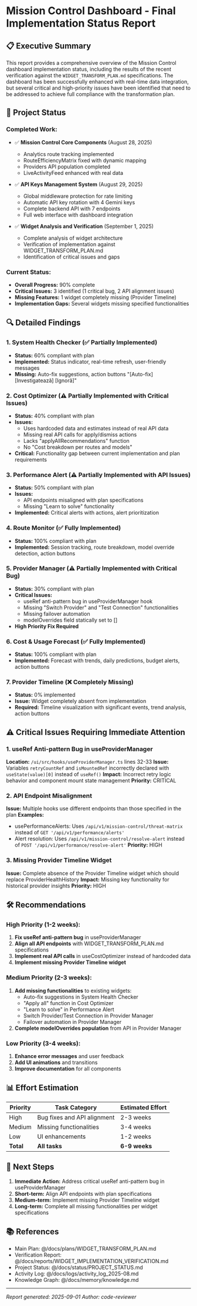 # Mission Control Dashboard - Final Implementation Status Report

## 📋 Executive Summary

This report provides a comprehensive overview of the Mission Control dashboard implementation status, including the results of the recent verification against the `WIDGET_TRANSFORM_PLAN.md` specifications. The dashboard has been successfully enhanced with real-time data integration, but several critical and high-priority issues have been identified that need to be addressed to achieve full compliance with the transformation plan.

## 🎯 Project Status

### Completed Work:
- ✅ **Mission Control Core Components** (August 28, 2025)
  - Analytics route tracking implemented
  - RouteEfficiencyMatrix fixed with dynamic mapping
  - Providers API population completed
  - LiveActivityFeed enhanced with real data

- ✅ **API Keys Management System** (August 29, 2025)
  - Global middleware protection for rate limiting
  - Automatic API key rotation with 4 Gemini keys
  - Complete backend API with 7 endpoints
  - Full web interface with dashboard integration

- ✅ **Widget Analysis and Verification** (September 1, 2025)
  - Complete analysis of widget architecture
  - Verification of implementation against WIDGET_TRANSFORM_PLAN.md
  - Identification of critical issues and gaps

### Current Status:
- **Overall Progress:** 90% complete
- **Critical Issues:** 3 identified (1 critical bug, 2 API alignment issues)
- **Missing Features:** 1 widget completely missing (Provider Timeline)
- **Implementation Gaps:** Several widgets missing specified functionalities

## 🔍 Detailed Findings

### 1. System Health Checker (✅ Partially Implemented)
- **Status:** 60% compliant with plan
- **Implemented:** Status indicator, real-time refresh, user-friendly messages
- **Missing:** Auto-fix suggestions, action buttons "[Auto-fix] [Investigatează] [Ignoră]"

### 2. Cost Optimizer (⚠️ Partially Implemented with Critical Issues)
- **Status:** 40% compliant with plan
- **Issues:**
  - Uses hardcoded data and estimates instead of real API data
  - Missing real API calls for apply/dismiss actions
  - Lacks "applyAllRecommendations" function
  - No "Cost breakdown per routes and models"
- **Critical:** Functionality gap between current implementation and plan requirements

### 3. Performance Alert (⚠️ Partially Implemented with API Issues)
- **Status:** 50% compliant with plan
- **Issues:**
  - API endpoints misaligned with plan specifications
  - Missing "Learn to solve" functionality
- **Implemented:** Critical alerts with actions, alert prioritization

### 4. Route Monitor (✅ Fully Implemented)
- **Status:** 100% compliant with plan
- **Implemented:** Session tracking, route breakdown, model override detection, action buttons

### 5. Provider Manager (⚠️ Partially Implemented with Critical Bug)
- **Status:** 30% compliant with plan
- **Critical Issues:**
  - useRef anti-pattern bug in useProviderManager hook
  - Missing "Switch Provider" and "Test Connection" functionalities
  - Missing failover automation
  - modelOverrides field statically set to []
- **High Priority Fix Required**

### 6. Cost & Usage Forecast (✅ Fully Implemented)
- **Status:** 100% compliant with plan
- **Implemented:** Forecast with trends, daily predictions, budget alerts, action buttons

### 7. Provider Timeline (❌ Completely Missing)
- **Status:** 0% implemented
- **Issue:** Widget completely absent from implementation
- **Required:** Timeline visualization with significant events, trend analysis, action buttons

## ⚠️ Critical Issues Requiring Immediate Attention

### 1. useRef Anti-pattern Bug in useProviderManager
**Location:** `/ui/src/hooks/useProviderManager.ts` lines 32-33
**Issue:** Variables `retryCountRef` and `isMountedRef` incorrectly declared with `useState(value)[0]` instead of `useRef()`
**Impact:** Incorrect retry logic behavior and component mount state management
**Priority:** CRITICAL

### 2. API Endpoint Misalignment
**Issue:** Multiple hooks use different endpoints than those specified in the plan
**Examples:**
- usePerformanceAlerts: Uses `/api/v1/mission-control/threat-matrix` instead of `GET '/api/v1/performance/alerts'`
- Alert resolution: Uses `/api/v1/mission-control/resolve-alert` instead of `POST '/api/v1/performance/resolve-alert'`
**Priority:** HIGH

### 3. Missing Provider Timeline Widget
**Issue:** Complete absence of the Provider Timeline widget which should replace ProviderHealthHistory
**Impact:** Missing key functionality for historical provider insights
**Priority:** HIGH

## 🛠️ Recommendations

### High Priority (1-2 weeks):
1. **Fix useRef anti-pattern bug** in useProviderManager
2. **Align all API endpoints** with WIDGET_TRANSFORM_PLAN.md specifications
3. **Implement real API calls** in useCostOptimizer instead of hardcoded data
4. **Implement missing Provider Timeline widget**

### Medium Priority (2-3 weeks):
1. **Add missing functionalities** to existing widgets:
   - Auto-fix suggestions in System Health Checker
   - "Apply all" function in Cost Optimizer
   - "Learn to solve" in Performance Alert
   - Switch Provider/Test Connection in Provider Manager
   - Failover automation in Provider Manager
2. **Complete modelOverrides population** from API in Provider Manager

### Low Priority (3-4 weeks):
1. **Enhance error messages** and user feedback
2. **Add UI animations** and transitions
3. **Improve documentation** for all components

## 📊 Effort Estimation

| Priority | Task Category | Estimated Effort |
|----------|---------------|------------------|
| High | Bug fixes and API alignment | 2-3 weeks |
| Medium | Missing functionalities | 3-4 weeks |
| Low | UI enhancements | 1-2 weeks |
| **Total** | **All tasks** | **6-9 weeks** |

## 🎯 Next Steps

1. **Immediate Action:** Address critical useRef anti-pattern bug in useProviderManager
2. **Short-term:** Align API endpoints with plan specifications
3. **Medium-term:** Implement missing Provider Timeline widget
4. **Long-term:** Complete all missing functionalities per widget specifications

## 📚 References

- Main Plan: @/docs/plans/WIDGET_TRANSFORM_PLAN.md
- Verification Report: @/docs/reports/WIDGET_IMPLEMENTATION_VERIFICATION.md
- Project Status: @/docs/status/PROJECT_STATUS.md
- Activity Log: @/docs/logs/activity_log_2025-08.md
- Knowledge Graph: @/docs/memory/knowledge.md

---
*Report generated: 2025-09-01*
*Author: code-reviewer*